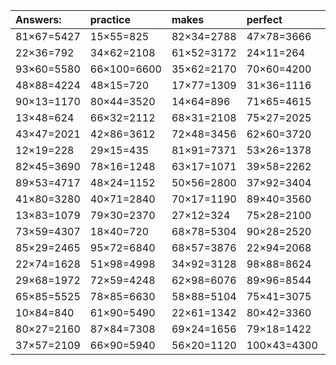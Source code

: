 | Answers: | practice | makes | perfect | ! |
| :--- | :--- | :--- | :--- | :--- |
| 81×67=5427 | 15×55=825 | 82×34=2788 | 47×78=3666 | 74×33=2442 | 
| 22×36=792 | 34×62=2108 | 61×52=3172 | 24×11=264 | 55×90=4950 | 
| 93×60=5580 | 66×100=6600 | 35×62=2170 | 70×60=4200 | 75×98=7350 | 
| 48×88=4224 | 48×15=720 | 17×77=1309 | 31×36=1116 | 54×46=2484 | 
| 90×13=1170 | 80×44=3520 | 14×64=896 | 71×65=4615 | 65×68=4420 | 
| 13×48=624 | 66×32=2112 | 68×31=2108 | 75×27=2025 | 38×74=2812 | 
| 43×47=2021 | 42×86=3612 | 72×48=3456 | 62×60=3720 | 34×79=2686 | 
| 12×19=228 | 29×15=435 | 81×91=7371 | 53×26=1378 | 95×43=4085 | 
| 82×45=3690 | 78×16=1248 | 63×17=1071 | 39×58=2262 | 38×41=1558 | 
| 89×53=4717 | 48×24=1152 | 50×56=2800 | 37×92=3404 | 59×12=708 | 
| 41×80=3280 | 40×71=2840 | 70×17=1190 | 89×40=3560 | 54×65=3510 | 
| 13×83=1079 | 79×30=2370 | 27×12=324 | 75×28=2100 | 19×14=266 | 
| 73×59=4307 | 18×40=720 | 68×78=5304 | 90×28=2520 | 92×33=3036 | 
| 85×29=2465 | 95×72=6840 | 68×57=3876 | 22×94=2068 | 80×78=6240 | 
| 22×74=1628 | 51×98=4998 | 34×92=3128 | 98×88=8624 | 52×33=1716 | 
| 29×68=1972 | 72×59=4248 | 62×98=6076 | 89×96=8544 | 20×14=280 | 
| 65×85=5525 | 78×85=6630 | 58×88=5104 | 75×41=3075 | 62×18=1116 | 
| 10×84=840 | 61×90=5490 | 22×61=1342 | 80×42=3360 | 39×74=2886 | 
| 80×27=2160 | 87×84=7308 | 69×24=1656 | 79×18=1422 | 62×57=3534 | 
| 37×57=2109 | 66×90=5940 | 56×20=1120 | 100×43=4300 | 59×85=5015 | 
